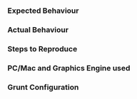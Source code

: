 ### Expected Behaviour


### Actual Behaviour


### Steps to Reproduce


### PC/Mac and Graphics Engine used


### Grunt Configuration

